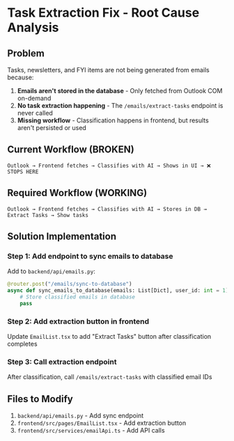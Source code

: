 # Task Extraction Fix - Root Cause Analysis

## Problem
Tasks, newsletters, and FYI items are not being generated from emails because:

1. **Emails aren't stored in the database** - Only fetched from Outlook COM on-demand
2. **No task extraction happening** - The `/emails/extract-tasks` endpoint is never called
3. **Missing workflow** - Classification happens in frontend, but results aren't persisted or used

## Current Workflow (BROKEN)
```
Outlook → Frontend fetches → Classifies with AI → Shows in UI → ❌ STOPS HERE
```

## Required Workflow (WORKING)
```
Outlook → Frontend fetches → Classifies with AI → Stores in DB → Extract Tasks → Show tasks
```

## Solution Implementation

### Step 1: Add endpoint to sync emails to database
Add to `backend/api/emails.py`:
```python
@router.post("/emails/sync-to-database")
async def sync_emails_to_database(emails: List[Dict], user_id: int = 1):
    # Store classified emails in database
    pass
```

### Step 2: Add extraction button in frontend
Update `EmailList.tsx` to add "Extract Tasks" button after classification completes

### Step 3: Call extraction endpoint
After classification, call `/emails/extract-tasks` with classified email IDs

## Files to Modify
1. `backend/api/emails.py` - Add sync endpoint  
2. `frontend/src/pages/EmailList.tsx` - Add extraction button
3. `frontend/src/services/emailApi.ts` - Add API calls
